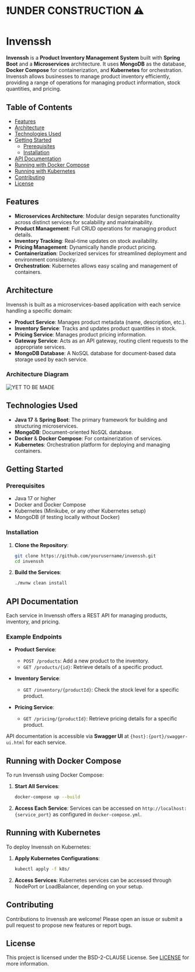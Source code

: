# ❗UNDER CONSTRUCTION ⚠️
# Invenssh

**Invenssh** is a **Product Inventory Management System** built with **Spring Boot** and a **Microservices** architecture. It uses **MongoDB** as the database, **Docker Compose** for containerization, and **Kubernetes** for orchestration. Invenssh allows businesses to manage product inventory efficiently, providing a range of operations for managing product information, stock quantities, and pricing.

## Table of Contents

- [Features](#features)
- [Architecture](#architecture)
- [Technologies Used](#technologies-used)
- [Getting Started](#getting-started)
  - [Prerequisites](#prerequisites)
  - [Installation](#installation)
- [API Documentation](#api-documentation)
- [Running with Docker Compose](#running-with-docker-compose)
- [Running with Kubernetes](#running-with-kubernetes)
- [Contributing](#contributing)
- [License](#license)

## Features

- **Microservices Architecture**: Modular design separates functionality across distinct services for scalability and maintainability.
- **Product Management**: Full CRUD operations for managing product details.
- **Inventory Tracking**: Real-time updates on stock availability.
- **Pricing Management**: Dynamically handle product pricing.
- **Containerization**: Dockerized services for streamlined deployment and environment consistency.
- **Orchestration**: Kubernetes allows easy scaling and management of containers.

## Architecture

Invenssh is built as a microservices-based application with each service handling a specific domain:

- **Product Service**: Manages product metadata (name, description, etc.).
- **Inventory Service**: Tracks and updates product quantities in stock.
- **Pricing Service**: Manages product pricing information.
- **Gateway Service**: Acts as an API gateway, routing client requests to the appropriate services.
- **MongoDB Database**: A NoSQL database for document-based data storage used by each service.

### Architecture Diagram
![YET TO BE MADE](link_to_architecture_diagram.png)

## Technologies Used

- **Java 17** & **Spring Boot**: The primary framework for building and structuring microservices.
- **MongoDB**: Document-oriented NoSQL database.
- **Docker** & **Docker Compose**: For containerization of services.
- **Kubernetes**: Orchestration platform for deploying and managing containers.

## Getting Started

### Prerequisites

- Java 17 or higher
- Docker and Docker Compose
- Kubernetes (Minikube, or any other Kubernetes setup)
- MongoDB (if testing locally without Docker)

### Installation

1. **Clone the Repository**:
   ```bash
   git clone https://github.com/yourusername/invenssh.git
   cd invenssh
   ```

2. **Build the Services**:
   ```bash
   ./mvnw clean install
   ```

## API Documentation

Each service in Invenssh offers a REST API for managing products, inventory, and pricing.

### Example Endpoints

- **Product Service**:
  - `POST /products`: Add a new product to the inventory.
  - `GET /products/{id}`: Retrieve details of a specific product.
  
- **Inventory Service**:
  - `GET /inventory/{productId}`: Check the stock level for a specific product.
  
- **Pricing Service**:
  - `GET /pricing/{productId}`: Retrieve pricing details for a specific product.

API documentation is accessible via **Swagger UI** at `{host}:{port}/swagger-ui.html` for each service.

## Running with Docker Compose

To run Invenssh using Docker Compose:

1. **Start All Services**:
   ```bash
   docker-compose up --build
   ```

2. **Access Each Service**: Services can be accessed on `http://localhost:{service_port}` as configured in `docker-compose.yml`.

## Running with Kubernetes

To deploy Invenssh on Kubernetes:

1. **Apply Kubernetes Configurations**:
   ```bash
   kubectl apply -f k8s/
   ```

2. **Access Services**: Kubernetes services can be accessed through NodePort or LoadBalancer, depending on your setup.

## Contributing

Contributions to Invenssh are welcome! Please open an issue or submit a pull request to propose new features or report bugs.

## License

This project is licensed under the BSD-2-CLAUSE License. See [LICENSE](LICENSE) for more information.
